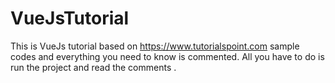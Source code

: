 # VueJsTutorial
This is VueJs tutorial based on https://www.tutorialspoint.com sample codes and everything you need to know is commented.
All you have to do is run the project and read the comments .
